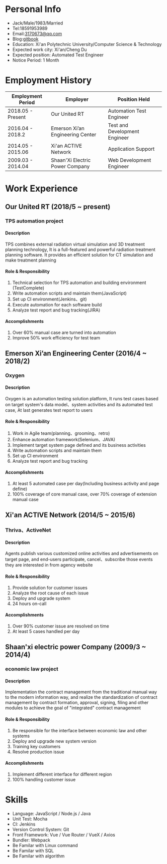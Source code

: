 # Personal Info

- Jack/Male/1983/Married
- Tel:18591953989
- Email:3170673@qq.com
- Blog:[gitbook](https://jackmeng.gitbook.io/note/)
- Education: Xi'an Polytechnic University/Computer Science & Technology
- Expected work city: Xi'an/Cheng Du
- Expected position: Automated Test Engineer
- Notice Period: 1 Month

# Employment History

| Employment Period | Employer                         | Position Held                 |
| ----------------- | -------------------------------- | ----------------------------- |
| 2018.05 - Present | Our United RT                    | Automation Test Engineer      |
| 2016.04 - 2018.2  | Emerson Xi’an Engineering Center | Test and Development Engineer |
| 2014.05 - 2015.06 | Xi'an ACTIVE Network             | Application Support           |
| 2009.03 - 2014.04 | Shaan'Xi Electric Power Company  | Web Development Engineer      |

# Work Experience

## Our United RT (2018/5 ~ present)

### TPS automation project

#### Description

TPS combines external radiation virtual simulation and 3D treatment planning technology, It is a full-featured and powerful radiation treatment planning software. It provides an efficient solution for CT simulation and make treatment planning

#### Role & Responsibility

1. Technical selection for TPS automation and building environment (TestComplete)
2. Write automation scripts and maintain them(JavaScript)
3. Set up CI environment(Jenkins、git)
4. Execute automation for each software build
5. Analyze test report and bug tracking(JIRA)

#### Accomplishments

1. Over 60% manual case are turned into automation
2. Improve 50% work efficiency for test team

## Emerson Xi’an Engineering Center (2016/4 ~ 2018/2)

### Oxygen

#### Description

Oxygen is an automation testing solution platform, It runs test cases based on target system's data model、system activities and its automated test case, At last generates test report to users

#### Role & Responsibility

1. Work in Agile team(planning、grooming、retro)
2. Enhance automation framework(Selenium、JAVA)
3. Implement target system page defined and its business activities
4. Write automation scripts and maintain them
5. Set up CI environment
6. Analyze test report and bug tracking

#### Accomplishments

1. At least 5 automated case per day(Including business activity and page define)
2. 100% coverage of core manual case, over 70% coverage of extension manual case

## Xi'an ACTIVE Network (2014/5 ~ 2015/6)

### Thriva、ActiveNet

#### Description

Agents publish various customized online activities and advertisements on target page, and end-users participate, cancel、subscribe those events they are interested in from agency website

#### Role & Responsibility

1. Provide solution for customer issues
2. Analyze the root cause of each issue
3. Deploy and upgrade system
4. 24 hours on-call

#### Accomplishments

1. Over 90% customer issue are resolved on time
2. At least 5 cases handled per day

## Shaan'xi electric power Company (2009/3 ~ 2014/4)

### economic law project

#### Description

Implementation the contract management from the traditional manual way to the modern information way, and realize the standardization of contract management by contract formation, approval, signing, filing and other modules to achieve the goal of "integrated" contract management

#### Role & Responsibility

1. Be responsible for the interface between economic law and other systems
2. Deploy and upgrade new system version
3. Training key customers
4. Resolve production issue

#### Accomplishments

1. Implement different interface for different region
2. 100% handling customer issue

# Skills

- Language: JavaScript / Node.js / Java
- Unit Test: Mocha
- CI: Jenkins
- Version Control System: Git
- Front Framework: Vue / Vue Router / VueX / Axios
- Bundler: Webpack
- Be Familar with Linux command
- Be Familar with SQL
- Be Familar with algorithm
